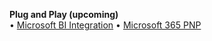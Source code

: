 **Plug and Play (upcoming)**  
&bullet; [Microsoft BI Integration](/panels/)
&bullet; [Microsoft 365 PNP](https://pnp.github.io/)